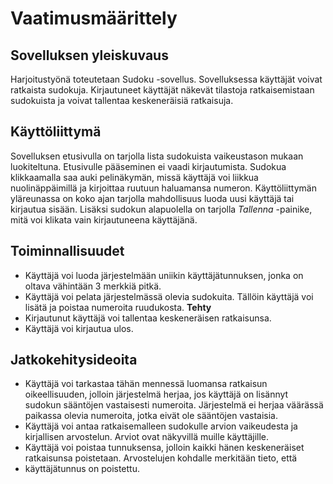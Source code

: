 # Vaatimusmäärittely

## Sovelluksen yleiskuvaus

Harjoitustyönä toteutetaan Sudoku -sovellus. Sovelluksessa käyttäjät voivat ratkaista sudokuja. Kirjautuneet käyttäjät näkevät tilastoja
ratkaisemistaan sudokuista ja voivat tallentaa keskeneräisiä ratkaisuja.

## Käyttöliittymä

Sovelluksen etusivulla on tarjolla lista sudokuista vaikeustason mukaan luokiteltuna. Etusivulle pääseminen ei vaadi kirjautumista.
Sudokua klikkaamalla saa auki pelinäkymän, missä käyttäjä voi liikkua nuolinäppäimillä ja kirjoittaa ruutuun haluamansa numeron.
Käyttöliittymän yläreunassa on koko ajan tarjolla mahdollisuus luoda uusi käyttäjä tai kirjautua sisään. Lisäksi sudokun alapuolella on tarjolla
_Tallenna_ -painike, mitä voi klikata vain kirjautuneena käyttäjänä.

## Toiminnallisuudet

- Käyttäjä voi luoda järjestelmään uniikin käyttäjätunnuksen, jonka on oltava vähintään 3 merkkiä pitkä.
- Käyttäjä voi pelata järjestelmässä olevia sudokuita. Tällöin käyttäjä voi lisätä ja poistaa numeroita ruudukosta. **Tehty** 
- Kirjautunut käyttäjä voi tallentaa keskeneräisen ratkaisunsa.
- Käyttäjä voi kirjautua ulos.

## Jatkokehitysideoita

- Käyttäjä voi tarkastaa tähän mennessä luomansa ratkaisun oikeellisuuden, jolloin järjestelmä herjaa, jos käyttäjä on lisännyt sudokun sääntöjen vastaisesti numeroita. Järjestelmä ei herjaa väärässä paikassa olevia numeroita, jotka eivät ole sääntöjen vastaisia.
- Käyttäjä voi antaa ratkaisemalleen sudokulle arvion vaikeudesta ja kirjallisen arvostelun. Arviot ovat näkyvillä muille käyttäjille.
- Käyttäjä voi poistaa tunnuksensa, jolloin kaikki hänen keskeneräiset ratkaisunsa poistetaan. Arvostelujen kohdalle merkitään tieto, että
- käyttäjätunnus on poistettu.
